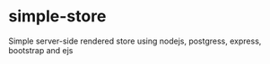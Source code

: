 # simple-store
 Simple server-side rendered store using nodejs, postgress, express, bootstrap and ejs
